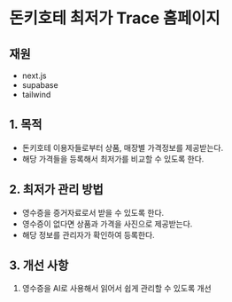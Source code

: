 # 돈키호테 최저가 Trace 홈페이지

## 재원
- next.js
- supabase
- tailwind

## 1. 목적
- 돈키호테 이용자들로부터 상품, 매장별 가격정보를 제공받는다.
- 해당 가격들을 등록해서 최저가를 비교할 수 있도록 한다.

## 2. 최저가 관리 방법
- 영수증을 증거자료로서 받을 수 있도록 한다.
- 영수증이 없다면 상품과 가격을 사진으로 제공받는다.
- 해당 정보를 관리자가 확인하여 등록한다.

## 3. 개선 사항
1. 영수증을 AI로 사용해서 읽어서 쉽게 관리할 수 있도록 개선
